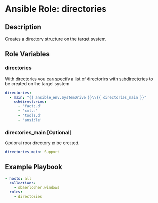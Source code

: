 # Ansible Role: directories

## Description

Creates a directory structure on the target system.

## Role Variables

### directories

With directories you can specify a list of directories with subdirectories to be created on the target system.

```yml
directories:
  - main: "{{ ansible_env.SystemDrive }}\\{{ directories_main }}"
    subdirectories:
      - 'facts.d'
      - 'xml.d'
      - 'tools.d'
      - 'ansible'
```

### directories_main [Optional]

Optional root directory to be created.

```yml
directories_main: Support
```

## Example Playbook

```yml
- hosts: all
  collections:
    - sbaerlocher.windows
  roles:
    - directories
```
